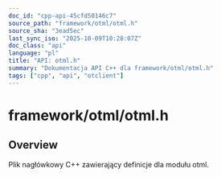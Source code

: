```yaml
---
doc_id: "cpp-api-45cfd50146c7"
source_path: "framework/otml/otml.h"
source_sha: "3ead5ec"
last_sync_iso: "2025-10-09T10:28:07Z"
doc_class: "api"
language: "pl"
title: "API: otml.h"
summary: "Dokumentacja API C++ dla framework/otml/otml.h"
tags: ["cpp", "api", "otclient"]
---
```


# framework/otml/otml.h

## Overview

Plik nagłówkowy C++ zawierający definicje dla modułu otml.
